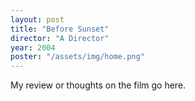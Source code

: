 ```yaml
---
layout: post
title: "Before Sunset"
director: "A Director"
year: 2004
poster: "/assets/img/home.png"
---
```


My review or thoughts on the film go here.
